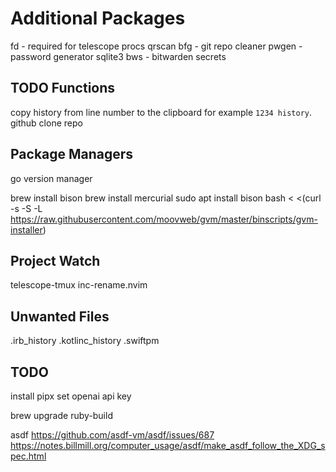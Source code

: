 # Additional Packages

fd - required for telescope
procs
qrscan
bfg - git repo cleaner
pwgen - password generator
sqlite3
bws - bitwarden secrets

## TODO Functions

copy history from line number to the clipboard for example `1234 history`.
github clone repo

## Package Managers

go version manager

brew install bison
brew install mercurial
sudo apt install bison
bash < <(curl -s -S -L https://raw.githubusercontent.com/moovweb/gvm/master/binscripts/gvm-installer)

## Project Watch

telescope-tmux
inc-rename.nvim


## Unwanted Files

.irb_history
.kotlinc_history
.swiftpm

## TODO

install pipx
set openai api key

brew upgrade ruby-build

asdf
https://github.com/asdf-vm/asdf/issues/687
https://notes.billmill.org/computer_usage/asdf/make_asdf_follow_the_XDG_spec.html
